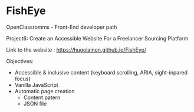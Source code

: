 # FishEye
OpenClassromms - Front-End developer path

Project6: Create an Accessible Website For a Freelancer Sourcing Platform

Link to the website : https://hugolainen.github.io/FishEye/

Objectives:
* Accessible & inclusive content (keyboard scrolling, ARIA, sight-inpared focus)
* Vanilla JavaScript
* Automatic page creation
  - Content patern 
  - JSON file
